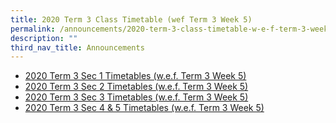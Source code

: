 ```yaml
---
title: 2020 Term 3 Class Timetable (wef Term 3 Week 5)
permalink: /announcements/2020-term-3-class-timetable-w-e-f-term-3-week-5/
description: ""
third_nav_title: Announcements
---
```


* [2020 Term 3 Sec 1 Timetables (w.e.f. Term 3 Week 5)](/files/class%20TT_25%20June%202020_%20Sec%201s.pdf)
* [2020 Term 3 Sec 2 Timetables (w.e.f. Term 3 Week 5)](/files/class%20TT_25%20June%202020_Sec%202s.pdf)
* [2020 Term 3 Sec 3 Timetables (w.e.f. Term 3 Week 5)](/files/class%20TT_25%20June%202020_Sec%203s.pdf)
* [2020 Term 3 Sec 4 & 5 Timetables (w.e.f. Term 3 Week 5)](/files/class%20TT_25%20June%202020_Sec%204_5s.pdf)